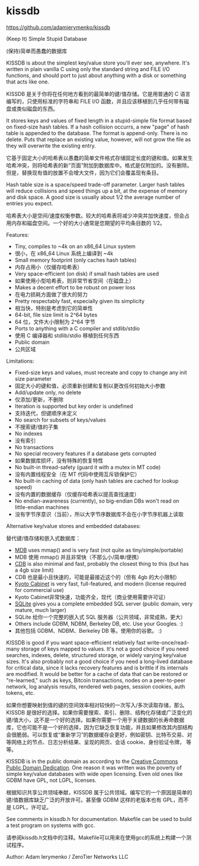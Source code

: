 # kissdb

https://github.com/adamierymenko/kissdb

(Keep It) Simple Stupid Database

(保持)简单而愚蠢的数据库

KISSDB is about the simplest key/value store you'll ever see, anywhere. It's written in plain vanilla C using only the standard string and FILE I/O functions, and should port to just about anything with a disk or something that acts like one.

KISSDB 是关于你将在任何地方看到的最简单的键/值存储。它是用普通的 C 语言编写的，只使用标准的字符串和 FILE I/O 函数，并且应该移植到几乎任何带有磁盘或类似磁盘的东西。

It stores keys and values of fixed length in a stupid-simple file format based on fixed-size hash tables. If a hash collision occurrs, a new "page" of hash table is appended to the database. The format is append-only. There is no delete. Puts that replace an existing value, however, will not grow the file as they will overwrite the existing entry.

它基于固定大小的哈希表以愚蠢的简单文件格式存储固定长度的键和值。如果发生哈希冲突，则将哈希表的新“页面”附加到数据库中。格式是仅附加的。没有删除。但是，替换现有值的放置不会增大文件，因为它们会覆盖现有条目。

Hash table size is a space/speed trade-off parameter. Larger hash tables will reduce collisions and speed things up a bit, at the expense of memory and disk space. A good size is usually about 1/2 the average number of entries you expect.

哈希表大小是空间/速度权衡参数。较大的哈希表将减少冲突并加快速度，但会占用内存和磁盘空间。一个好的大小通常是您期望的平均条目数的 1/2。

Features:

- Tiny, compiles to ~4k on an x86_64 Linux system
- 很小，在 x86_64 Linux 系统上编译到 ~4k
- Small memory footprint (only caches hash tables)
- 内存占用小（仅缓存哈希表）
- Very space-efficient (on disk) if small hash tables are used
- 如果使用小型哈希表，则非常节省空间（在磁盘上）
- Makes a decent effort to be robust on power loss
- 在电力损耗方面做了很大的努力
- Pretty respectably fast, especially given its simplicity
- 相当快，特别是考虑到它的简单性
- 64-bit, file size limit is 2^64 bytes
- 64 位，文件大小限制为 2^64 字节
- Ports to anything with a C compiler and stdlib/stdio
- 使用 C 编译器和 stdlib/stdio 移植到任何东西
- Public domain
- 公共区域

Limitations:

- Fixed-size keys and values, must recreate and copy to change any init size parameter
- 固定大小的键和值，必须重新创建和复制以更改任何初始大小参数
- Add/update only, no delete
- 仅添加/更新，不删除
- Iteration is supported but key order is undefined
- 支持迭代，但键顺序未定义
- No search for subsets of keys/values
- 不搜索键/值的子集
- No indexes
- 没有索引
- No transactions
- No special recovery features if a database gets corrupted
- 如果数据库损坏，没有特殊的恢复特性
- No built-in thread-safety (guard it with a mutex in MT code)
- 没有内置线程安全（在 MT 代码中使用互斥锁保护它）
- No built-in caching of data (only hash tables are cached for lookup speed)
- 没有内置的数据缓存（仅缓存哈希表以提高查找速度）
- No endian-awareness (currently), so big-endian DBs won't read on little-endian machines
- 没有字节序意识（当前），所以大字节序数据库不会在小字节序机器上读取

Alternative key/value stores and embedded databases:

替代键/值存储和嵌入式数据库：

- [MDB](http://symas.com/mdb/) uses mmap() and is very fast (not quite as tiny/simple/portable)
- MDB 使用 mmap() 并且非常快（不那么小/简单/便携）
- [CDB](http://cr.yp.to/cdb.html) is also minimal and fast, probably the closest thing to this (but has a 4gb size limit)
- CDB 也是最小且快速的，可能是最接近这个的（但有 4gb 的大小限制）
- [Kyoto Cabinet](http://fallabs.com/kyotocabinet/) is very fast, full-featured, and modern (license required for commercial use)
- Kyoto Cabinet非常快速，功能齐全，现代（商业使用需要许可证）
- [SQLite](http://www.sqlite.org/) gives you a complete embedded SQL server (public domain, very mature, much larger)
- SQLite 给你一个完整的嵌入式 SQL 服务器（公共领域，非常成熟，更大）
- Others include GDBM, NDBM, Berkeley DB, etc. Use your Googles. :)
- 其他包括 GDBM、NDBM、Berkeley DB 等。使用你的谷歌。 :)

KISSDB is good if you want space-efficient relatively fast write-once/read-many storage of keys mapped to values. It's not a good choice if you need searches, indexes, delete, structured storage, or widely varying key/value sizes. It's also probably not a good choice if you need a long-lived database for critical data, since it lacks recovery features and is brittle if its internals are modified. It would be better for a cache of data that can be restored or "re-learned," such as keys, Bitcoin transactions, nodes on a peer-to-peer network, log analysis results, rendered web pages, session cookies, auth tokens, etc.

如果你想要映射到值的键的空间效率相对较快的一次写入/多次读取存储，那么 KISSDB 是很好的选择。如果你需要搜索、索引、删除、结构化存储或广泛变化的键/值大小，这不是一个好的选择。如果你需要一个用于关键数据的长寿命数据库，它也可能不是一个好的选择，因为它缺乏恢复功能，并且如果修改其内部结构会很脆弱。可以恢复或“重新学习”的数据缓存会更好，例如密钥、比特币交易、对等网络上的节点、日志分析结果、呈现的网页、会话 cookie、身份验证令牌， 等等。

KISSDB is in the public domain as according to the [Creative Commons Public Domain Dedication](http://creativecommons.org/publicdomain/zero/1.0/). One reason it was written was the poverty of simple key/value databases with wide open licensing. Even old ones like GDBM have GPL, not LGPL, licenses.

根据知识共享公共领域奉献，KISSDB 属于公共领域。编写它的一个原因是简单的键/值数据库缺乏广泛的开放许可。甚至像 GDBM 这样的老版本也有 GPL，而不是 LGPL，许可证。

See comments in kissdb.h for documentation. Makefile can be used to build a test program on systems with gcc.

请参阅kissdb.h文档中的注释。Makefile可以用来在使用gcc的系统上构建一个测试程序。

Author: Adam Ierymenko / ZeroTier Networks LLC
